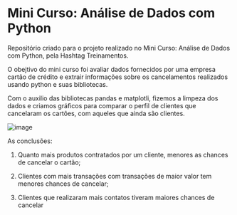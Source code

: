 # Mini Curso: Análise de Dados com Python
Repositório criado para o projeto realizado no Mini Curso: Análise de Dados com Python, pela Hashtag Treinamentos. 

O obejtivo do mini curso foi avaliar dados fornecidos por uma empresa cartão de crédito e extrair informações sobre os cancelamentos realizados usando python e suas bibliotecas.

Com o auxilio das bibliotecas pandas e matplotli, fizemos a limpeza dos dados e criamos gráficos para comparar o perfil de clientes que cancelaram os cartões, com aqueles que ainda são clientes.

![image](https://user-images.githubusercontent.com/86981990/192804800-2c63b768-e852-479f-9a50-e432e74201d6.png)


As conclusões:

1) Quanto mais produtos contratados por um cliente, menores as chances de cancelar o cartão;

2) Clientes com mais transações com transações de maior valor tem menores chances de cancelar;

3) Clientes que realizaram mais contatos tiveram maiores chances de cancelar
